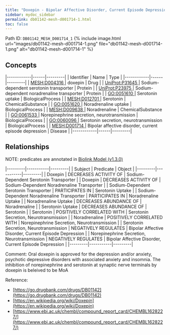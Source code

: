 ```yaml
---
title: "Doxepin - Bipolar Affective Disorder, Current Episode Depression"
sidebar: mydoc_sidebar
permalink: db01142-mesh-d001714-1.html
toc: false 
---
```



Path ID: `DB01142_MESH_D001714_1`
{% include image.html url="images/db01142-mesh-d001714-1.png" file="db01142-mesh-d001714-1.png" alt="db01142-mesh-d001714-1" %}

## Concepts

|------------|------|---------|
| Identifier | Name | Type    |
|------------|------|---------|
| <a href="https://identifiers.org/MESH:D004316">MESH:D004316 </a> | doxepin | Drug |
| <a href="https://identifiers.org/UniProt:P31645">UniProt:P31645 </a> | Sodium-dependent serotonin transporter | Protein |
| <a href="https://identifiers.org/UniProt:P23975">UniProt:P23975 </a> | Sodium-dependent noradrenaline transporter | Protein |
| <a href="https://identifiers.org/GO:0051610">GO:0051610 </a> | Serotonin uptake | BiologicalProcess |
| <a href="https://identifiers.org/MESH:D012701">MESH:D012701 </a> | Serotonin | ChemicalSubstance |
| <a href="https://identifiers.org/GO:0051620">GO:0051620 </a> | Noradrenaline uptake | BiologicalProcess |
| <a href="https://identifiers.org/MESH:D009638">MESH:D009638 </a> | Noradrenaline | ChemicalSubstance |
| <a href="https://identifiers.org/GO:0061533">GO:0061533 </a> | Norepinephrine secretion, neurotransmission | BiologicalProcess |
| <a href="https://identifiers.org/GO:0060096">GO:0060096 </a> | Serotonin secretion, neurotransmission | BiologicalProcess |
| <a href="https://identifiers.org/MESH:D001714">MESH:D001714 </a> | Bipolar affective disorder, current episode depression | Disease |
|------------|------|---------|

## Relationships


NOTE: predicates are annotated in <a href="https://github.com/biolink/biolink-model/releases/tag/v1.3.0">Biolink Model (v1.3.0)</a>

|---------|-----------|---------|
| Subject | Predicate | Object  |
|---------|-----------|---------|
| Doxepin | DECREASES ACTIVITY OF | Sodium-Dependent Serotonin Transporter |
| Doxepin | DECREASES ACTIVITY OF | Sodium-Dependent Noradrenaline Transporter |
| Sodium-Dependent Serotonin Transporter | PARTICIPATES IN | Serotonin Uptake |
| Sodium-Dependent Noradrenaline Transporter | PARTICIPATES IN | Noradrenaline Uptake |
| Noradrenaline Uptake | DECREASES ABUNDANCE OF | Noradrenaline |
| Serotonin Uptake | DECREASES ABUNDANCE OF | Serotonin |
| Serotonin | POSITIVELY CORRELATED WITH | Serotonin Secretion, Neurotransmission |
| Noradrenaline | POSITIVELY CORRELATED WITH | Norepinephrine Secretion, Neurotransmission |
| Serotonin Secretion, Neurotransmission | NEGATIVELY REGULATES | Bipolar Affective Disorder, Current Episode Depression |
| Norepinephrine Secretion, Neurotransmission | NEGATIVELY REGULATES | Bipolar Affective Disorder, Current Episode Depression |
|---------|-----------|---------|

Comment: Oral doxepin is approved for the depression and/or anxiety, psychotic depressive disorders with associated anxiety and insomnia. The inhibition of norepinephrine and serotonin at synaptic nerve terminals by doxepin is beleived to be MoA

Reference: 
  - [https://go.drugbank.com/drugs/DB01142](https://go.drugbank.com/drugs/DB01142)
  - [https://en.wikipedia.org/wiki/Doxepin](https://en.wikipedia.org/wiki/Doxepin)
  - [https://www.ebi.ac.uk/chembl/compound_report_card/CHEMBL1628227/](https://www.ebi.ac.uk/chembl/compound_report_card/CHEMBL1628227/)
